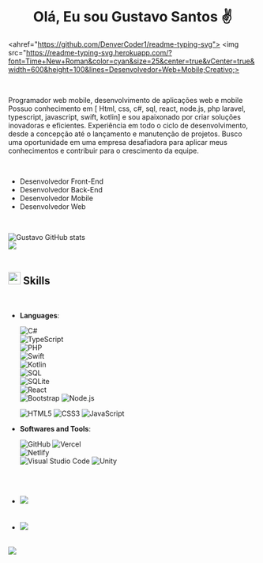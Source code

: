 
<h1 align="center"><b>Olá, Eu sou Gustavo Santos ✌️ </b></h1>
<!--  -->
<p align="center">

  <ahref="https://github.com/DenverCoder1/readme-typing-svg">
<img src="https://readme-typing-svg.herokuapp.com/?font=Time+New+Roman&color=cyan&size=25&center=true&vCenter=true&width=600&height=100&lines=Desenvolvedor+Web+Mobile;Creativo;>

</a>


</p>
<br>
<p>
Programador web mobile, desenvolvimento de aplicações web e mobile Possuo conhecimento em [ Html, css, c#, sql, react, node.js, php laravel, typescript, javascript, swift, kotlin] e sou apaixonado por criar soluções inovadoras e eficientes. Experiência em todo o ciclo de desenvolvimento, desde a concepção até o lançamento e manutenção de projetos. Busco uma oportunidade em uma empresa desafiadora para aplicar meus conhecimentos e contribuir para o crescimento da equipe.
</p>
<br>

- Desenvolvedor Front-End
- Desenvolvedor Back-End
- Desenvolvedor Mobile
- Desenvolvedor Web
  
<br>

![Gustavo GitHub stats](https://github-readme-stats.vercel.app/api?username=GusAtSantos&theme=tokyonight&show_icons=true)
<br>
<img src="https://user-images.githubusercontent.com/73097560/115834477-dbab4500-a447-11eb-908a-139a6edaec5c.gif"><br><br>
## <img src="https://media2.giphy.com/media/QssGEmpkyEOhBCb7e1/giphy.gif?cid=ecf05e47a0n3gi1bfqntqmob8g9aid1oyj2wr3ds3mg700bl&rid=giphy.gif" width ="25"><b> Skills</b>
<br>
<p align="center">
  
- **Languages**:

  ![C#](https://img.shields.io/badge/C%23-239120?style=for-the-badge&logo=c-sharp&logoColor=white)  
   ![TypeScript](https://img.shields.io/badge/TypeScript-007ACC?style=for-the-badge&logo=typescript&logoColor=white)  
   ![PHP](https://img.shields.io/badge/PHP-777BB4?style=for-the-badge&logo=php&logoColor=white)   
   ![Swift](https://img.shields.io/badge/Swift-FA7343?style=for-the-badge&logo=swift&logoColor=white)   
   ![Kotlin](https://img.shields.io/badge/Kotlin-0095D5?&style=for-the-badge&logo=kotlin&logoColor=white)  
   ![SQL](https://img.shields.io/badge/MySQL-00000F?style=for-the-badge&logo=mysql&logoColor=white)   
  ![SQLite](https://img.shields.io/badge/SQLite-07405E?style=for-the-badge&logo=sqlite&logoColor=white)  
   ![React](https://img.shields.io/badge/React-20232A?style=for-the-badge&logo=react&logoColor=61DAFB)   
  ![Bootstrap](https://img.shields.io/badge/Bootstrap-563D7C?style=for-the-badge&logo=bootstrap&logoColor=white)
   ![Node.js](https://img.shields.io/badge/Node.js-43853D?style=for-the-badge&logo=node.js&logoColor=white)

   ![HTML5](https://img.shields.io/badge/HTML5%20-%23E34F26.svg?style=for-the-badge&logo=html5&logoColor=white)
   ![CSS3](https://img.shields.io/badge/CSS%20-%231572B6.svg?style=for-the-badge&logo=css3&logoColor=white)
   ![JavaScript](https://img.shields.io/badge/JavaScript%20-%23F7DF1E.svg?style=for-the-badge&logo=javascript&logoColor=black)


- **Softwares and Tools**:

  ![GitHub](https://img.shields.io/badge/GitHub-100000?style=for-the-badge&logo=github&logoColor=white)
  ![Vercel]( https://img.shields.io/badge/Vercel-000000?style=for-the-badge&logo=vercel&logoColor=white)   
  ![Netlify](https://img.shields.io/badge/Netlify-00C7B7?style=for-the-badge&logo=netlify&logoColor=white)  
  ![Visual Studio Code](https://img.shields.io/badge/Visual_Studio_Code-0078D4?style=for-the-badge&logo=visual%20studio%20code&logoColor=white)
  ![Unity](https://img.shields.io/badge/Unity-100000?style=for-the-badge&logo=unity&logoColor=white)  


</p>
<br>
</a>
</div>
<br>
<div align='left'>
<ul>
<li>
<a href="https://www.linkedin.com/in/gustavo-santos-002415288/" target="_blank">
<img src="https://img.shields.io/badge/LinkedIn-0077B5?style=for-the-badge&logo=linkedin&logoColor=white"/>
</a>
</li>
<br>
<br>
<li>
<a href="mailto:gustavoatanasiosantos@gmail.com" target="_blank">
<img src="https://img.shields.io/badge/Gmail-D14836?style=for-the-badge&logo=gmail&logoColor=white" />
</a>
</li>	
</ul>
</div>
<br>
<img src="https://user-images.githubusercontent.com/73097560/115834477-dbab4500-a447-11eb-908a-139a6edaec5c.gif">
<br>
<br>
<br>
<div align='center'>
</div>
